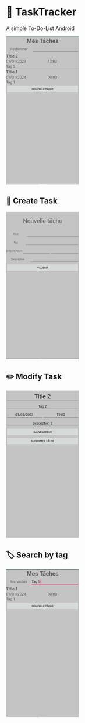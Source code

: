 # 📝 TaskTracker

A simple To-Do-List Android

<img src="./Screenshots/menu.jpg" alt="drawing" width="200"/>

## 📜 Create Task

<img src="./Screenshots/create_task.jpg" alt="drawing" width="200"/>

## ✏️ Modify Task

<img src="./Screenshots/modify_task.jpg" alt="drawing" width="200"/>

## 🏷️ Search by tag

<img src="./Screenshots/tag.jpg" alt="drawing" width="200"/>
